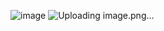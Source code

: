 ![image](https://github.com/ThanchiraCharakhon099/COM-LAB-I-LabSheet-Week-11/assets/144195708/31f4aea9-c77a-464e-bf22-cfa555299c9f)
![Uploading image.png…]()
